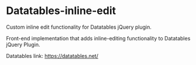 # Datatables-inline-edit
Custom inline edit functionality for Datatables jQuery plugin. 

Front-end implementation that adds inline-editing functionality to Datatables jQuery Plugin.

Datatables link: https://datatables.net/
